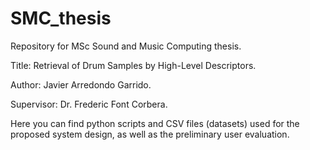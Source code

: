 # SMC_thesis

Repository for MSc Sound and Music Computing thesis.

Title: Retrieval of Drum Samples by High-Level Descriptors.

Author: Javier Arredondo Garrido.

Supervisor: Dr. Frederic Font Corbera.

Here you can find python scripts and CSV files (datasets) used for the proposed system design, as well as the preliminary user evaluation. 
